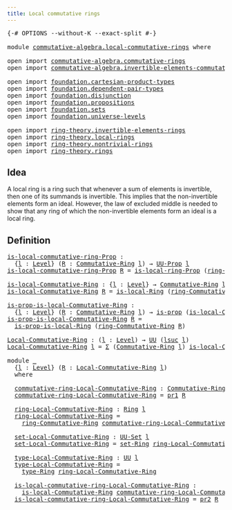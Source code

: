 ```yaml
---
title: Local commutative rings
---
```


<pre class="Agda"><a id="49" class="Symbol">{-#</a> <a id="53" class="Keyword">OPTIONS</a> <a id="61" class="Pragma">--without-K</a> <a id="73" class="Pragma">--exact-split</a> <a id="87" class="Symbol">#-}</a>

<a id="92" class="Keyword">module</a> <a id="99" href="commutative-algebra.local-commutative-rings.html" class="Module">commutative-algebra.local-commutative-rings</a> <a id="143" class="Keyword">where</a>

<a id="150" class="Keyword">open</a> <a id="155" class="Keyword">import</a> <a id="162" href="commutative-algebra.commutative-rings.html" class="Module">commutative-algebra.commutative-rings</a>
<a id="200" class="Keyword">open</a> <a id="205" class="Keyword">import</a> <a id="212" href="commutative-algebra.invertible-elements-commutative-rings.html" class="Module">commutative-algebra.invertible-elements-commutative-rings</a>

<a id="271" class="Keyword">open</a> <a id="276" class="Keyword">import</a> <a id="283" href="foundation.cartesian-product-types.html" class="Module">foundation.cartesian-product-types</a>
<a id="318" class="Keyword">open</a> <a id="323" class="Keyword">import</a> <a id="330" href="foundation.dependent-pair-types.html" class="Module">foundation.dependent-pair-types</a>
<a id="362" class="Keyword">open</a> <a id="367" class="Keyword">import</a> <a id="374" href="foundation.disjunction.html" class="Module">foundation.disjunction</a>
<a id="397" class="Keyword">open</a> <a id="402" class="Keyword">import</a> <a id="409" href="foundation.propositions.html" class="Module">foundation.propositions</a>
<a id="433" class="Keyword">open</a> <a id="438" class="Keyword">import</a> <a id="445" href="foundation.sets.html" class="Module">foundation.sets</a>
<a id="461" class="Keyword">open</a> <a id="466" class="Keyword">import</a> <a id="473" href="foundation.universe-levels.html" class="Module">foundation.universe-levels</a>

<a id="501" class="Keyword">open</a> <a id="506" class="Keyword">import</a> <a id="513" href="ring-theory.invertible-elements-rings.html" class="Module">ring-theory.invertible-elements-rings</a>
<a id="551" class="Keyword">open</a> <a id="556" class="Keyword">import</a> <a id="563" href="ring-theory.local-rings.html" class="Module">ring-theory.local-rings</a>
<a id="587" class="Keyword">open</a> <a id="592" class="Keyword">import</a> <a id="599" href="ring-theory.nontrivial-rings.html" class="Module">ring-theory.nontrivial-rings</a>
<a id="628" class="Keyword">open</a> <a id="633" class="Keyword">import</a> <a id="640" href="ring-theory.rings.html" class="Module">ring-theory.rings</a>
</pre>
## Idea

A local ring is a ring such that whenever a sum of elements is invertible, then one of its summands is invertible. This implies that the non-invertible elements form an ideal. However, the law of excluded middle is needed to show that any ring of which the non-invertible elements form an ideal is a local ring.

## Definition

<pre class="Agda"><a id="is-local-commutative-ring-Prop"></a><a id="1008" href="commutative-algebra.local-commutative-rings.html#1008" class="Function">is-local-commutative-ring-Prop</a> <a id="1039" class="Symbol">:</a>
  <a id="1043" class="Symbol">{</a><a id="1044" href="commutative-algebra.local-commutative-rings.html#1044" class="Bound">l</a> <a id="1046" class="Symbol">:</a> <a id="1048" href="Agda.Primitive.html#597" class="Postulate">Level</a><a id="1053" class="Symbol">}</a> <a id="1055" class="Symbol">(</a><a id="1056" href="commutative-algebra.local-commutative-rings.html#1056" class="Bound">R</a> <a id="1058" class="Symbol">:</a> <a id="1060" href="commutative-algebra.commutative-rings.html#1518" class="Function">Commutative-Ring</a> <a id="1077" href="commutative-algebra.local-commutative-rings.html#1044" class="Bound">l</a><a id="1078" class="Symbol">)</a> <a id="1080" class="Symbol">→</a> <a id="1082" href="foundation-core.propositions.html#1393" class="Function">UU-Prop</a> <a id="1090" href="commutative-algebra.local-commutative-rings.html#1044" class="Bound">l</a>
<a id="1092" href="commutative-algebra.local-commutative-rings.html#1008" class="Function">is-local-commutative-ring-Prop</a> <a id="1123" href="commutative-algebra.local-commutative-rings.html#1123" class="Bound">R</a> <a id="1125" class="Symbol">=</a> <a id="1127" href="ring-theory.local-rings.html#819" class="Function">is-local-ring-Prop</a> <a id="1146" class="Symbol">(</a><a id="1147" href="commutative-algebra.commutative-rings.html#1680" class="Function">ring-Commutative-Ring</a> <a id="1169" href="commutative-algebra.local-commutative-rings.html#1123" class="Bound">R</a><a id="1170" class="Symbol">)</a>

<a id="is-local-Commutative-Ring"></a><a id="1173" href="commutative-algebra.local-commutative-rings.html#1173" class="Function">is-local-Commutative-Ring</a> <a id="1199" class="Symbol">:</a> <a id="1201" class="Symbol">{</a><a id="1202" href="commutative-algebra.local-commutative-rings.html#1202" class="Bound">l</a> <a id="1204" class="Symbol">:</a> <a id="1206" href="Agda.Primitive.html#597" class="Postulate">Level</a><a id="1211" class="Symbol">}</a> <a id="1213" class="Symbol">→</a> <a id="1215" href="commutative-algebra.commutative-rings.html#1518" class="Function">Commutative-Ring</a> <a id="1232" href="commutative-algebra.local-commutative-rings.html#1202" class="Bound">l</a> <a id="1234" class="Symbol">→</a> <a id="1236" href="foundation-core.universe-levels.html#235" class="Primitive">UU</a> <a id="1239" href="commutative-algebra.local-commutative-rings.html#1202" class="Bound">l</a>
<a id="1241" href="commutative-algebra.local-commutative-rings.html#1173" class="Function">is-local-Commutative-Ring</a> <a id="1267" href="commutative-algebra.local-commutative-rings.html#1267" class="Bound">R</a> <a id="1269" class="Symbol">=</a> <a id="1271" href="ring-theory.local-rings.html#1211" class="Function">is-local-Ring</a> <a id="1285" class="Symbol">(</a><a id="1286" href="commutative-algebra.commutative-rings.html#1680" class="Function">ring-Commutative-Ring</a> <a id="1308" href="commutative-algebra.local-commutative-rings.html#1267" class="Bound">R</a><a id="1309" class="Symbol">)</a>

<a id="is-prop-is-local-Commutative-Ring"></a><a id="1312" href="commutative-algebra.local-commutative-rings.html#1312" class="Function">is-prop-is-local-Commutative-Ring</a> <a id="1346" class="Symbol">:</a>
  <a id="1350" class="Symbol">{</a><a id="1351" href="commutative-algebra.local-commutative-rings.html#1351" class="Bound">l</a> <a id="1353" class="Symbol">:</a> <a id="1355" href="Agda.Primitive.html#597" class="Postulate">Level</a><a id="1360" class="Symbol">}</a> <a id="1362" class="Symbol">(</a><a id="1363" href="commutative-algebra.local-commutative-rings.html#1363" class="Bound">R</a> <a id="1365" class="Symbol">:</a> <a id="1367" href="commutative-algebra.commutative-rings.html#1518" class="Function">Commutative-Ring</a> <a id="1384" href="commutative-algebra.local-commutative-rings.html#1351" class="Bound">l</a><a id="1385" class="Symbol">)</a> <a id="1387" class="Symbol">→</a> <a id="1389" href="foundation-core.propositions.html#1309" class="Function">is-prop</a> <a id="1397" class="Symbol">(</a><a id="1398" href="commutative-algebra.local-commutative-rings.html#1173" class="Function">is-local-Commutative-Ring</a> <a id="1424" href="commutative-algebra.local-commutative-rings.html#1363" class="Bound">R</a><a id="1425" class="Symbol">)</a>
<a id="1427" href="commutative-algebra.local-commutative-rings.html#1312" class="Function">is-prop-is-local-Commutative-Ring</a> <a id="1461" href="commutative-algebra.local-commutative-rings.html#1461" class="Bound">R</a> <a id="1463" class="Symbol">=</a>
  <a id="1467" href="ring-theory.local-rings.html#1307" class="Function">is-prop-is-local-Ring</a> <a id="1489" class="Symbol">(</a><a id="1490" href="commutative-algebra.commutative-rings.html#1680" class="Function">ring-Commutative-Ring</a> <a id="1512" href="commutative-algebra.local-commutative-rings.html#1461" class="Bound">R</a><a id="1513" class="Symbol">)</a>

<a id="Local-Commutative-Ring"></a><a id="1516" href="commutative-algebra.local-commutative-rings.html#1516" class="Function">Local-Commutative-Ring</a> <a id="1539" class="Symbol">:</a> <a id="1541" class="Symbol">(</a><a id="1542" href="commutative-algebra.local-commutative-rings.html#1542" class="Bound">l</a> <a id="1544" class="Symbol">:</a> <a id="1546" href="Agda.Primitive.html#597" class="Postulate">Level</a><a id="1551" class="Symbol">)</a> <a id="1553" class="Symbol">→</a> <a id="1555" href="foundation-core.universe-levels.html#235" class="Primitive">UU</a> <a id="1558" class="Symbol">(</a><a id="1559" href="Agda.Primitive.html#780" class="Primitive">lsuc</a> <a id="1564" href="commutative-algebra.local-commutative-rings.html#1542" class="Bound">l</a><a id="1565" class="Symbol">)</a>
<a id="1567" href="commutative-algebra.local-commutative-rings.html#1516" class="Function">Local-Commutative-Ring</a> <a id="1590" href="commutative-algebra.local-commutative-rings.html#1590" class="Bound">l</a> <a id="1592" class="Symbol">=</a> <a id="1594" href="foundation-core.dependent-pair-types.html#515" class="Record">Σ</a> <a id="1596" class="Symbol">(</a><a id="1597" href="commutative-algebra.commutative-rings.html#1518" class="Function">Commutative-Ring</a> <a id="1614" href="commutative-algebra.local-commutative-rings.html#1590" class="Bound">l</a><a id="1615" class="Symbol">)</a> <a id="1617" href="commutative-algebra.local-commutative-rings.html#1173" class="Function">is-local-Commutative-Ring</a>

<a id="1644" class="Keyword">module</a> <a id="1651" href="commutative-algebra.local-commutative-rings.html#1651" class="Module">_</a>
  <a id="1655" class="Symbol">{</a><a id="1656" href="commutative-algebra.local-commutative-rings.html#1656" class="Bound">l</a> <a id="1658" class="Symbol">:</a> <a id="1660" href="Agda.Primitive.html#597" class="Postulate">Level</a><a id="1665" class="Symbol">}</a> <a id="1667" class="Symbol">(</a><a id="1668" href="commutative-algebra.local-commutative-rings.html#1668" class="Bound">R</a> <a id="1670" class="Symbol">:</a> <a id="1672" href="commutative-algebra.local-commutative-rings.html#1516" class="Function">Local-Commutative-Ring</a> <a id="1695" href="commutative-algebra.local-commutative-rings.html#1656" class="Bound">l</a><a id="1696" class="Symbol">)</a>
  <a id="1700" class="Keyword">where</a>

  <a id="1709" href="commutative-algebra.local-commutative-rings.html#1709" class="Function">commutative-ring-Local-Commutative-Ring</a> <a id="1749" class="Symbol">:</a> <a id="1751" href="commutative-algebra.commutative-rings.html#1518" class="Function">Commutative-Ring</a> <a id="1768" href="commutative-algebra.local-commutative-rings.html#1656" class="Bound">l</a>
  <a id="1772" href="commutative-algebra.local-commutative-rings.html#1709" class="Function">commutative-ring-Local-Commutative-Ring</a> <a id="1812" class="Symbol">=</a> <a id="1814" href="foundation-core.dependent-pair-types.html#605" class="Field">pr1</a> <a id="1818" href="commutative-algebra.local-commutative-rings.html#1668" class="Bound">R</a>

  <a id="1823" href="commutative-algebra.local-commutative-rings.html#1823" class="Function">ring-Local-Commutative-Ring</a> <a id="1851" class="Symbol">:</a> <a id="1853" href="ring-theory.rings.html#2551" class="Function">Ring</a> <a id="1858" href="commutative-algebra.local-commutative-rings.html#1656" class="Bound">l</a>
  <a id="1862" href="commutative-algebra.local-commutative-rings.html#1823" class="Function">ring-Local-Commutative-Ring</a> <a id="1890" class="Symbol">=</a>
    <a id="1896" href="commutative-algebra.commutative-rings.html#1680" class="Function">ring-Commutative-Ring</a> <a id="1918" href="commutative-algebra.local-commutative-rings.html#1709" class="Function">commutative-ring-Local-Commutative-Ring</a>

  <a id="1961" href="commutative-algebra.local-commutative-rings.html#1961" class="Function">set-Local-Commutative-Ring</a> <a id="1988" class="Symbol">:</a> <a id="1990" href="foundation-core.sets.html#1190" class="Function">UU-Set</a> <a id="1997" href="commutative-algebra.local-commutative-rings.html#1656" class="Bound">l</a>
  <a id="2001" href="commutative-algebra.local-commutative-rings.html#1961" class="Function">set-Local-Commutative-Ring</a> <a id="2028" class="Symbol">=</a> <a id="2030" href="ring-theory.rings.html#2757" class="Function">set-Ring</a> <a id="2039" href="commutative-algebra.local-commutative-rings.html#1823" class="Function">ring-Local-Commutative-Ring</a>

  <a id="2070" href="commutative-algebra.local-commutative-rings.html#2070" class="Function">type-Local-Commutative-Ring</a> <a id="2098" class="Symbol">:</a> <a id="2100" href="foundation-core.universe-levels.html#235" class="Primitive">UU</a> <a id="2103" href="commutative-algebra.local-commutative-rings.html#1656" class="Bound">l</a>
  <a id="2107" href="commutative-algebra.local-commutative-rings.html#2070" class="Function">type-Local-Commutative-Ring</a> <a id="2135" class="Symbol">=</a>
    <a id="2141" href="ring-theory.rings.html#2808" class="Function">type-Ring</a> <a id="2151" href="commutative-algebra.local-commutative-rings.html#1823" class="Function">ring-Local-Commutative-Ring</a>

  <a id="2182" href="commutative-algebra.local-commutative-rings.html#2182" class="Function">is-local-commutative-ring-Local-Commutative-Ring</a> <a id="2231" class="Symbol">:</a>
    <a id="2237" href="commutative-algebra.local-commutative-rings.html#1173" class="Function">is-local-Commutative-Ring</a> <a id="2263" href="commutative-algebra.local-commutative-rings.html#1709" class="Function">commutative-ring-Local-Commutative-Ring</a>
  <a id="2305" href="commutative-algebra.local-commutative-rings.html#2182" class="Function">is-local-commutative-ring-Local-Commutative-Ring</a> <a id="2354" class="Symbol">=</a> <a id="2356" href="foundation-core.dependent-pair-types.html#617" class="Field">pr2</a> <a id="2360" href="commutative-algebra.local-commutative-rings.html#1668" class="Bound">R</a>
</pre>

